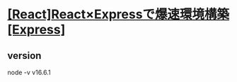 # [[React]React×Expressで爆速環境構築[Express]](https://qiita.com/fe_js_engineer/items/b052918f64b2df554d0f)

## version
node -v
v16.6.1

